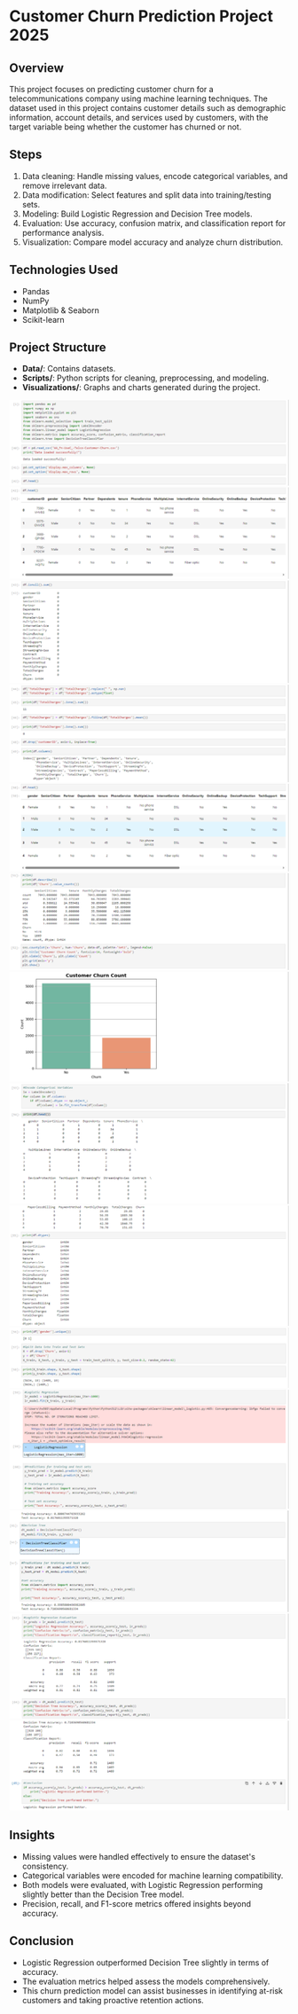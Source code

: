 # Customer Churn Prediction Project 2025

## Overview
This project focuses on predicting customer churn for a telecommunications company using machine learning techniques. The dataset used in this project contains customer details such as demographic information, account details, and services used by customers, with the target variable being whether the customer has churned or not.

## Steps
1. Data cleaning: Handle missing values, encode categorical variables, and remove irrelevant data.
2. Data modification: Select features and split data into training/testing sets.
3. Modeling: Build Logistic Regression and Decision Tree models.
4. Evaluation: Use accuracy, confusion matrix, and classification report for performance analysis.
5. Visualization: Compare model accuracy and analyze churn distribution.

## Technologies Used
- Pandas
- NumPy
- Matplotlib & Seaborn
- Scikit-learn

## Project Structure
- **Data/**: Contains datasets.
- **Scripts/**: Python scripts for cleaning, preprocessing, and modeling.
- **Visualizations/**: Graphs and charts generated during the project.

![Image 1](https://github.com/HimanshuSharma123-a/Customer-Churn-Prediction-Project/blob/main/pic1.png)
![Image 2](https://github.com/HimanshuSharma123-a/Customer-Churn-Prediction-Project/blob/main/pic2.png)
![Image 3](https://github.com/HimanshuSharma123-a/Customer-Churn-Prediction-Project/blob/main/pic3.png)
![Image 4](https://github.com/HimanshuSharma123-a/Customer-Churn-Prediction-Project/blob/main/pic4.png)
![Image 5](https://github.com/HimanshuSharma123-a/Customer-Churn-Prediction-Project/blob/main/pic5.png)
![Image 6](https://github.com/HimanshuSharma123-a/Customer-Churn-Prediction-Project/blob/main/pic6.png)
![Image 7](https://github.com/HimanshuSharma123-a/Customer-Churn-Prediction-Project/blob/main/pic7.png)
![Image 8](https://github.com/HimanshuSharma123-a/Customer-Churn-Prediction-Project/blob/main/pic8.png)
![Image 9](https://github.com/HimanshuSharma123-a/Customer-Churn-Prediction-Project/blob/main/pic9.png)
![Image 10](https://github.com/HimanshuSharma123-a/Customer-Churn-Prediction-Project/blob/main/pic10.png)
![Image 11](https://github.com/HimanshuSharma123-a/Customer-Churn-Prediction-Project/blob/main/pic11.png)
![Image 12](https://github.com/HimanshuSharma123-a/Customer-Churn-Prediction-Project/blob/main/pic12.png)
![Image 13](https://github.com/HimanshuSharma123-a/Customer-Churn-Prediction-Project/blob/main/pic13.png)
![Image 14](https://github.com/HimanshuSharma123-a/Customer-Churn-Prediction-Project/blob/main/pic14.png)

## Insights
- Missing values were handled effectively to ensure the dataset's consistency.
- Categorical variables were encoded for machine learning compatibility.
- Both models were evaluated, with Logistic Regression performing slightly better than the Decision Tree model.
- Precision, recall, and F1-score metrics offered insights beyond accuracy.

## Conclusion
- Logistic Regression outperformed Decision Tree slightly in terms of accuracy.
- The evaluation metrics helped assess the models comprehensively.
- This churn prediction model can assist businesses in identifying at-risk customers and taking proactive retention actions.


